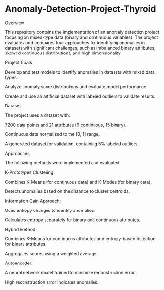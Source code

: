 # Anomaly-Detection-Project-Thyroid

Overview

This repository contains the implementation of an anomaly detection project focusing on mixed-type data (binary and continuous variables). The project evaluates and compares four approaches for identifying anomalies in datasets with significant challenges, such as imbalanced binary attributes, skewed continuous distributions, and high dimensionality.

Project Goals

Develop and test models to identify anomalies in datasets with mixed data types.

Analyze anomaly score distributions and evaluate model performance.

Create and use an artificial dataset with labeled outliers to validate results.

Dataset

The project uses a dataset with:

7200 data points and 21 attributes (6 continuous, 15 binary).

Continuous data normalized to the [0, 1] range.

A generated dataset for validation, containing 5% labeled outliers.

Approaches

The following methods were implemented and evaluated:

K-Prototypes Clustering:

Combines K-Means (for continuous data) and K-Modes (for binary data).

Detects anomalies based on the distance to cluster centroids.

Information Gain Approach:

Uses entropy changes to identify anomalies.

Calculates entropy separately for binary and continuous attributes.

Hybrid Method:

Combines K-Means for continuous attributes and entropy-based detection for binary attributes.

Aggregates scores using a weighted average.

Autoencoder:

A neural network model trained to minimize reconstruction error.

High reconstruction error indicates anomalies.
